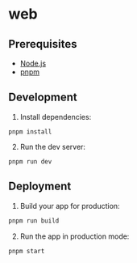 # web

## Prerequisites

- [Node.js](https://nodejs.org/zh-cn/download)
- [pnpm](https://pnpm.io/installation#using-npm)

## Development

1. Install dependencies:

```shellscript
pnpm install
```

2. Run the dev server:

```shellscript
pnpm run dev
```

## Deployment

1. Build your app for production:

```sh
pnpm run build
```

2. Run the app in production mode:

```sh
pnpm start
```
